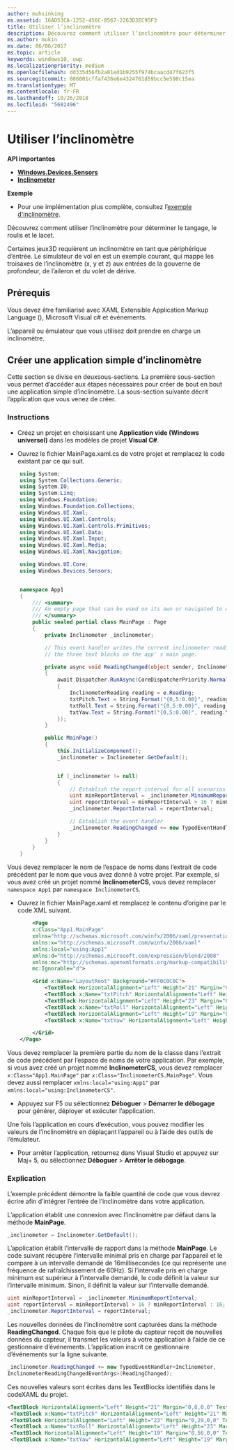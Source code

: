 ```yaml
---
author: muhsinking
ms.assetid: 16AD53CA-1252-456C-8567-2263D3EC95F3
title: Utiliser l’inclinomètre
description: Découvrez comment utiliser l’inclinomètre pour déterminer le tangage, le roulis et le lacet.
ms.author: mukin
ms.date: 06/06/2017
ms.topic: article
keywords: windows10, uwp
ms.localizationpriority: medium
ms.openlocfilehash: dd335d56fb2a01ed1b9255f974bcaacd47f623f5
ms.sourcegitcommit: 086001cffaf436e6e4324761d59bcc5e598c15ea
ms.translationtype: MT
ms.contentlocale: fr-FR
ms.lasthandoff: 10/26/2018
ms.locfileid: "5682496"
---
```

# <a name="use-the-inclinometer"></a>Utiliser l’inclinomètre


**API importantes**

-   [**Windows.Devices.Sensors**](https://msdn.microsoft.com/library/windows/apps/BR206408)
-   [**Inclinometer**](https://msdn.microsoft.com/library/windows/apps/BR225766)

**Exemple**

-   Pour une implémentation plus complète, consultez l’[exemple d'inclinomètre](https://github.com/Microsoft/Windows-universal-samples/tree/master/Samples/Inclinometer).

Découvrez comment utiliser l’inclinomètre pour déterminer le tangage, le roulis et le lacet.

Certaines jeux3D requièrent un inclinomètre en tant que périphérique d’entrée. Le simulateur de vol en est un exemple courant, qui mappe les troisaxes de l’inclinomètre (x, y et z) aux entrées de la gouverne de profondeur, de l’aileron et du volet de dérive.

 ## <a name="prerequisites"></a>Prérequis

Vous devez être familiarisé avec XAML Extensible Application Markup Language (), Microsoft Visual c# et événements.

L’appareil ou émulateur que vous utilisez doit prendre en charge un inclinomètre.

 ## <a name="create-a-simple-inclinometer-app"></a>Créer une application simple d’inclinomètre

Cette section se divise en deuxsous-sections. La première sous-section vous permet d’accéder aux étapes nécessaires pour créer de bout en bout une application simple d’inclinomètre. La sous-section suivante décrit l’application que vous venez de créer.

###  <a name="instructions"></a>Instructions

-   Créez un projet en choisissant une **Application vide (Windows universel)** dans les modèles de projet **Visual C#**.

-   Ouvrez le fichier MainPage.xaml.cs de votre projet et remplacez le code existant par ce qui suit.

```csharp
    using System;
    using System.Collections.Generic;
    using System.IO;
    using System.Linq;
    using Windows.Foundation;
    using Windows.Foundation.Collections;
    using Windows.UI.Xaml;
    using Windows.UI.Xaml.Controls;
    using Windows.UI.Xaml.Controls.Primitives;
    using Windows.UI.Xaml.Data;
    using Windows.UI.Xaml.Input;
    using Windows.UI.Xaml.Media;
    using Windows.UI.Xaml.Navigation;

    using Windows.UI.Core;
    using Windows.Devices.Sensors;


    namespace App1
    {
        /// <summary>
        /// An empty page that can be used on its own or navigated to within a Frame.
        /// </summary>
        public sealed partial class MainPage : Page
        {
            private Inclinometer _inclinometer;

            // This event handler writes the current inclinometer reading to
            // the three text blocks on the app' s main page.

            private async void ReadingChanged(object sender, InclinometerReadingChangedEventArgs e)
            {
                await Dispatcher.RunAsync(CoreDispatcherPriority.Normal, () =>
                {
                    InclinometerReading reading = e.Reading;
                    txtPitch.Text = String.Format("{0,5:0.00}", reading.PitchDegrees);
                    txtRoll.Text = String.Format("{0,5:0.00}", reading.RollDegrees);
                    txtYaw.Text = String.Format("{0,5:0.00}", reading.YawDegrees);
                });
            }

            public MainPage()
            {
                this.InitializeComponent();
                _inclinometer = Inclinometer.GetDefault();


                if (_inclinometer != null)
                {
                    // Establish the report interval for all scenarios
                    uint minReportInterval = _inclinometer.MinimumReportInterval;
                    uint reportInterval = minReportInterval > 16 ? minReportInterval : 16;
                    _inclinometer.ReportInterval = reportInterval;

                    // Establish the event handler
                    _inclinometer.ReadingChanged += new TypedEventHandler<Inclinometer, InclinometerReadingChangedEventArgs>(ReadingChanged);
                }
            }
        }
    }
```

Vous devez remplacer le nom de l’espace de noms dans l’extrait de code précédent par le nom que vous avez donné à votre projet. Par exemple, si vous avez créé un projet nommé **InclinometerCS**, vous devez remplacer `namespace App1` par `namespace InclinometerCS`.

-   Ouvrez le fichier MainPage.xaml et remplacez le contenu d’origine par le code XML suivant.

```xml
        <Page
        x:Class="App1.MainPage"
        xmlns="http://schemas.microsoft.com/winfx/2006/xaml/presentation"
        xmlns:x="http://schemas.microsoft.com/winfx/2006/xaml"
        xmlns:local="using:App1"
        xmlns:d="http://schemas.microsoft.com/expression/blend/2008"
        xmlns:mc="http://schemas.openxmlformats.org/markup-compatibility/2006"
        mc:Ignorable="d">

        <Grid x:Name="LayoutRoot" Background="#FF0C0C0C">
            <TextBlock HorizontalAlignment="Left" Height="21" Margin="0,8,0,0" TextWrapping="Wrap" Text="Pitch: " VerticalAlignment="Top" Width="45" Foreground="#FFF9F4F4"/>
            <TextBlock x:Name="txtPitch" HorizontalAlignment="Left" Height="21" Margin="59,8,0,0" TextWrapping="Wrap" Text="TextBlock" VerticalAlignment="Top" Width="71" Foreground="#FFFDF9F9"/>
            <TextBlock HorizontalAlignment="Left" Height="23" Margin="0,29,0,0" TextWrapping="Wrap" Text="Roll:" VerticalAlignment="Top" Width="55" Foreground="#FFF7F1F1"/>
            <TextBlock x:Name="txtRoll" HorizontalAlignment="Left" Height="23" Margin="59,29,0,0" TextWrapping="Wrap" Text="TextBlock" VerticalAlignment="Top" Width="50" Foreground="#FFFCF9F9"/>
            <TextBlock HorizontalAlignment="Left" Height="19" Margin="0,56,0,0" TextWrapping="Wrap" Text="Yaw:" VerticalAlignment="Top" Width="55" Foreground="#FFF7F3F3"/>
            <TextBlock x:Name="txtYaw" HorizontalAlignment="Left" Height="19" Margin="55,56,0,0" TextWrapping="Wrap" Text="TextBlock" VerticalAlignment="Top" Width="54" Foreground="#FFF6F2F2"/>

        </Grid>
    </Page>
```

Vous devez remplacer la première partie du nom de la classe dans l’extrait de code précédent par l’espace de noms de votre application. Par exemple, si vous avez créé un projet nommé **InclinometerCS**, vous devez remplacer `x:Class="App1.MainPage"` par `x:Class="InclinometerCS.MainPage"`. Vous devez aussi remplacer `xmlns:local="using:App1"` par `xmlns:local="using:InclinometerCS"`.

-   Appuyez sur F5 ou sélectionnez **Déboguer** > **Démarrer le débogage** pour générer, déployer et exécuter l’application.

Une fois l’application en cours d’exécution, vous pouvez modifier les valeurs de l’inclinomètre en déplaçant l’appareil ou à l’aide des outils de l’émulateur.

-   Pour arrêter l’application, retournez dans Visual Studio et appuyez sur Maj+ 5, ou sélectionnez **Déboguer** > **Arrêter le débogage**.

###  <a name="explanation"></a>Explication

L’exemple précédent démontre la faible quantité de code que vous devrez écrire afin d’intégrer l’entrée de l’inclinomètre dans votre application.

L’application établit une connexion avec l’inclinomètre par défaut dans la méthode **MainPage**.

```csharp
_inclinometer = Inclinometer.GetDefault();
```

L’application établit l’intervalle de rapport dans la méthode **MainPage**. Le code suivant récupère l’intervalle minimal pris en charge par l’appareil et le compare à un intervalle demandé de 16millisecondes (ce qui représente une fréquence de rafraîchissement de 60Hz). Si l’intervalle pris en charge minimum est supérieur à l’intervalle demandé, le code définit la valeur sur l’intervalle minimum. Sinon, il définit la valeur sur l’intervalle demandé.

```csharp
uint minReportInterval = _inclinometer.MinimumReportInterval;
uint reportInterval = minReportInterval > 16 ? minReportInterval : 16;
_inclinometer.ReportInterval = reportInterval;
```

Les nouvelles données de l’inclinomètre sont capturées dans la méthode **ReadingChanged**. Chaque fois que le pilote du capteur reçoit de nouvelles données du capteur, il transmet les valeurs à votre application à l’aide de ce gestionnaire d’événements. L’application inscrit ce gestionnaire d’événements sur la ligne suivante.

```csharp
_inclinometer.ReadingChanged += new TypedEventHandler<Inclinometer,
InclinometerReadingChangedEventArgs>(ReadingChanged);
```

Ces nouvelles valeurs sont écrites dans les TextBlocks identifiés dans le codeXAML du projet.

```xml
<TextBlock HorizontalAlignment="Left" Height="21" Margin="0,8,0,0" TextWrapping="Wrap" Text="Pitch: " VerticalAlignment="Top" Width="45" Foreground="#FFF9F4F4"/>
 <TextBlock x:Name="txtPitch" HorizontalAlignment="Left" Height="21" Margin="59,8,0,0" TextWrapping="Wrap" Text="TextBlock" VerticalAlignment="Top" Width="71" Foreground="#FFFDF9F9"/>
 <TextBlock HorizontalAlignment="Left" Height="23" Margin="0,29,0,0" TextWrapping="Wrap" Text="Roll:" VerticalAlignment="Top" Width="55" Foreground="#FFF7F1F1"/>
 <TextBlock x:Name="txtRoll" HorizontalAlignment="Left" Height="23" Margin="59,29,0,0" TextWrapping="Wrap" Text="TextBlock" VerticalAlignment="Top" Width="50" Foreground="#FFFCF9F9"/>
 <TextBlock HorizontalAlignment="Left" Height="19" Margin="0,56,0,0" TextWrapping="Wrap" Text="Yaw:" VerticalAlignment="Top" Width="55" Foreground="#FFF7F3F3"/>
 <TextBlock x:Name="txtYaw" HorizontalAlignment="Left" Height="19" Margin="55,56,0,0" TextWrapping="Wrap" Text="TextBlock" VerticalAlignment="Top" Width="54" Foreground="#FFF6F2F2"/>
```

